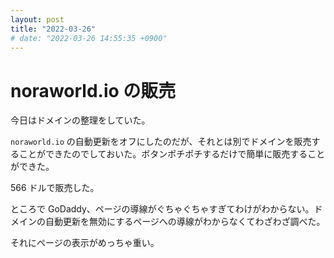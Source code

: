 ```yaml
---
layout: post
title: "2022-03-26"
# date: "2022-03-26 14:55:35 +0900"
---
```


# noraworld.io の販売
今日はドメインの整理をしていた。

`noraworld.io` の自動更新をオフにしたのだが、それとは別でドメインを販売することができたのでしておいた。ボタンポチポチするだけで簡単に販売することができた。

566 ドルで販売した。

ところで GoDaddy、ページの導線がぐちゃぐちゃすぎてわけがわからない。ドメインの自動更新を無効にするページへの導線がわからなくてわざわざ調べた。

それにページの表示がめっちゃ重い。
